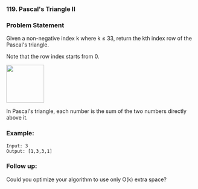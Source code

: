 ### 119. Pascal's Triangle II

### Problem Statement
Given a non-negative index k where k ≤ 33, return the kth index row of the Pascal's triangle.

Note that the row index starts from 0.

<img src="https://upload.wikimedia.org/wikipedia/commons/0/0d/PascalTriangleAnimated2.gif" width="100" height="100">

In Pascal's triangle, each number is the sum of the two numbers directly above it.

### Example:
```
Input: 3
Output: [1,3,3,1]
```

### Follow up:

Could you optimize your algorithm to use only O(k) extra space?